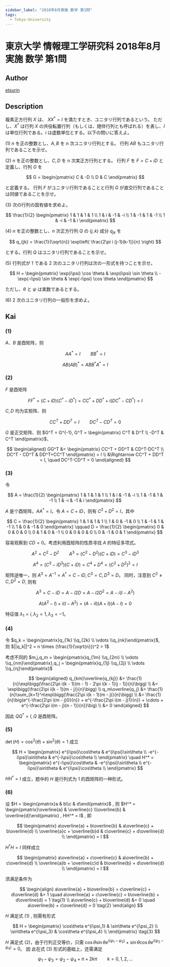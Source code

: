 ```yaml
---
sidebar_label: "2018年8月実施 数学 第1問"
tags:
  - Tokyo-University
---
```

# 東京大学 情報理工学研究科 2018年8月実施 数学 第1問

## **Author**
[etsurin](https://zhuanlan.zhihu.com/p/561992447)

## **Description**
複素正方行列 $X$ は、 $XX^* = I$ を満たすとき、ユニタリ行列であるという。
ただし、$X^*$ は行列 $X$ の共役転置行列（もしくは、随伴行列とも呼ばれる）を表し、$I$ は単位行列である。$i$ は虚数単位とする。以下の問いに答えよ。

(1) $n$ を正の整数とし、$A, B$ を $n$ 次ユニタリ行列とする。
行列 $AB$ もユニタリ行列であることを示せ。

(2) $n$ を正の整数とし、$C, D$ を $n$ 次実正方行列とする。
行列 $F$ を $F = C + iD$ と定義し、行列 $G$ を

$$
G = \begin{pmatrix}
C & -D \\
D & C
\end{pmatrix}
$$

と定義する。
行列 $F$ がユニタリ行列であることと行列 $G$ が直交行列であることは同値であることを示せ。

(3) 次の行列の固有値を求めよ。

$$
\frac{1}{2} \begin{pmatrix}
1 & 1 & 1 & 1 \\
1 & i & -1 & -i \\
1 & -1 & 1 & -1 \\
1 & -i & -1 & i
\end{pmatrix}
$$

(4) $n$ を正の整数とし、$n$ 次正方行列 $Q$ の $(j, k)$ 成分 $q_{jk}$ を

$$
q_{jk} = \frac{1}{\sqrt{n}} \exp\left( \frac{2\pi i (j-1)(k-1)}{n} \right)
$$

とする。行列 $Q$ はユニタリ行列であることを示せ。

(5) 行列式が $1$ である $2$ 次のユニタリ行列は次の一形式を持つことを示せ。

$$
H = \begin{pmatrix}
\exp(i\psi) \cos \theta & \exp(i\psi) \sin \theta \\
-\exp(-i\psi) \sin \theta & \exp(-i\psi) \cos \theta
\end{pmatrix}
$$

ただし、$\theta$ と $\psi$ は実数であるとする。

(6) $2$ 次のユニタリ行列の一般形を求めよ。


## **Kai**
### (1)
$A、B$ 是酉矩阵，则

$$
AA^* = I \qquad BB^* = I
$$

$$
AB(AB)^* = ABB^*A^* = I
$$

### (2)
$F$ 是酉矩阵

$$
FF^* = (C+iD)(C^* - iD^*) = CC^* + DD^* + i(DC^* - CD^*) = I
$$

$C, D$ 均为实矩阵、则

$$
CC^T + DD^T = I \qquad DC^T - CD^T = 0
$$

$G$ 是正交矩阵、则 $G^T = G^{-1}, G^T = \begin{pmatrix} C^T & D^T \\ -D^T & C^T \end{pmatrix}$、

$$
\begin{aligned}
GG^T &= \begin{pmatrix}
CC^T + DD^T & CD^T-DC^T \\
DC^T - CD^T & DD^T+CC^T
\end{pmatrix}
= I \\
&\Rightarrow CC^T + DD^T = I, \quad DC^T-CD^T = 0
\end{aligned}
$$

### (3)
令

$$
A = \frac{1}{2} \begin{pmatrix}
1 & 1 & 1 & 1 \\
1 & i & -1 & -i \\
1 & -1 & 1 & -1 \\
1 & -i & -1 & i
\end{pmatrix}
$$

$A$ 是个酉矩阵，$AA^*=I$。令 $A=C+iD$，则有 $C^2 + D^2 = I$，其中

$$
C = \frac{1}{2} \begin{pmatrix}
1 & 1 & 1 & 1 \\
1 & 0 & -1 & 0 \\
1 & -1 & 1 & -1 \\
1 & 0 & -1 & 0
\end{pmatrix}
\qquad
D = \frac{1}{2} \begin{pmatrix}
0 & 0 & 0 & 0 \\
0 & 1 & 0 & -1 \\
0 & 0 & 0 & 0 \\
0 & -1 & 0 & 1
\end{pmatrix}
$$

容易观察到 $CD = 0$。考虑利用酉矩阵的性质寻找 $A$ 的特征多项式。

$$
A^2 = C^2 - D^2 \qquad A^3=(C^2-D^2)(C+iD)=C^3-iD^3
$$

$$
A^4=(C^3-iD^3)(C+iD) = C^4 + D^4 = (C^2 + D^2)^2 = I
$$

矩阵逆唯一，则 $A^3 = A^{-1}=A^*=C-iD, C^3 = C, D^3 = D$。
同时，注意到 $C^2 \neq C, D^2=D$, 则有

$$
A^3 = C-iD=A-i2D = A-i2D^2 = A-i(I-A^2)
$$

$$
A(A^2-I) + i(I-A^2) = (A-iI)(A+I)(A-I) = 0
$$

特征值 $\lambda_1 = i, \lambda_2 = 1, \lambda_3 = -1$。

### (4)
令 $q_k = \begin{pmatrix}q_{1k} \\q_{2k} \\ \vdots \\q_{nk}\end{pmatrix}$, 则 $||q_k||^2 = n \times (\frac{1}{\sqrt{n}})^2 = 1$

考虑不同的 $m,j,q_m = \begin{pmatrix}q_{1m} \\q_{2m} \\ \vdots \\q_{nm}\end{pmatrix},q_j = \begin{pmatrix}q_{1j} \\q_{2j} \\ \vdots \\q_{nj}\end{pmatrix}$

$$
\begin{aligned}
q_{km}\overline{q_{kj}} &= \frac{1}{n}\exp\bigg(\frac{2\pi i(k - 1)(m - 1) - 2\pi i(k - 1)(j - 1)}{n}\bigg) \\
&= \exp\bigg(\frac{2\pi i(k - 1)(m - j)}{n}\bigg) \\
q_m\overline{q_j} &= \frac{1}{n}\sum_{k=1}^n\exp\bigg(\frac{2\pi i(k - 1)(m - j)}{n}\bigg) \\
&= \frac{1}{n}\big(e^{-\frac{2\pi i(m - j)0}{n}} + e^{-\frac{2\pi i(m - j)1}{n}} + \cdots + e^{-\frac{2\pi i(m - j)(n - 1)}{n}}\big) \\
&= 0 
\end{aligned}
$$

因此 $QQ^* = I , Q$ 是酉矩阵。

### (5)

$\det(H) = \cos^2(\theta) + \sin^2(\theta) = 1$ 成立

$$
H = \begin{pmatrix}
e^{i\psi}\cos\theta & e^{i\psi}\sin\theta \\
-e^{-i\psi}\sin\theta & e^{-i\psi}\cos\theta \\
\end{pmatrix}
\quad H^* = \begin{pmatrix}
e^{-i\psi}\cos\theta & -e^{i\psi}\sin\theta \\
e^{-i\psi}\sin\theta & e^{i\psi}\cos\theta \\
\end{pmatrix}
$$

$HH^* = I$ 成立，题中的 $H$ 是行列式为 1 的酉矩阵的一种形式。

### (6)
设 $H = \begin{pmatrix}a & b\\c & d\end{pmatrix}$ , 则 $H^* = \begin{pmatrix}\overline{a} & \overline{c} \\\overline{b} & \overline{d}\end{pmatrix} , HH^* = I$ , 即

$$
\begin{pmatrix}
a\overline{a} + b\overline{b} & a\overline{c} + b\overline{d} \\
\overline{a}c + \overline{b}d & c\overline{c} + d\overline{d} \\ 
\end{pmatrix} = I
$$

$H^*H = I$ 同样成立

$$
\begin{pmatrix}
a\overline{a} + c\overline{c} & a\overline{b} + c\overline{d} \\
\overline{a}b + \overline{c}d & b\overline{b} + d\overline{d} \\
\end{pmatrix} = I
$$

须满足条件为

$$
\begin{align}
a\overline{a} + b\overline{b} = c\overline{c} + d\overline{d} &= 1  \quad a\overline{a} + c\overline{c} = b\overline{b} + d\overline{d} = 1 \tag{1} \\
a\overline{c} + b\overline{d} &= 0 \quad a\overline{b} + c\overline{d} = 0 \tag{2}
\end{align}
$$

$H$ 满足式 (1) , 则需有形式

$$
H = \begin{pmatrix}
\cos\theta e^{i\psi_1} & \sin\theta e^{i\psi_2} \\
\sin\theta e^{i\psi_3} & \cos\theta e^{i\psi_4} \\
\end{pmatrix}
\tag{3}
$$


$H$ 满足式 (2)，由于行列正交等价，只需 $\cos \theta \sin \theta e^{i(\psi_1-\psi_3)} + \sin \theta \cos \theta e^{i(\psi_2 - \psi_4)}=0$。
因
此在式 (3) 形式的基础上，还需满足

$$
\psi_1 - \psi_3 = \psi_2-\psi_4 + \pi + 2k \pi \qquad k = 0, 1, 2, \ldots
$$
